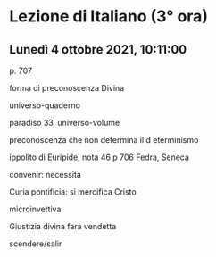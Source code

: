 #  Lezione di Italiano (3° ora)
## Lunedì 4 ottobre 2021, 10:11:00

p. 707

forma di preconoscenza Divina 

universo-quaderno

paradiso 33, universo-volume

preconoscenza che non determina il d eterminismo

ippolito di Euripide, nota 46 p 706
Fedra, Seneca

convenir: necessita

Curia pontificia: si mercifica Cristo

microinvettiva

Giustizia divina farà vendetta

scendere/salir
<!--stackedit_data:
eyJoaXN0b3J5IjpbLTg5NDUyMTgxLDEwNjEwNTg1ODJdfQ==
-->